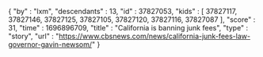 {
  "by" : "lxm",
  "descendants" : 13,
  "id" : 37827053,
  "kids" : [ 37827117, 37827146, 37827125, 37827105, 37827120, 37827116, 37827087 ],
  "score" : 31,
  "time" : 1696896709,
  "title" : "California is banning junk fees",
  "type" : "story",
  "url" : "https://www.cbsnews.com/news/california-junk-fees-law-governor-gavin-newsom/"
}
